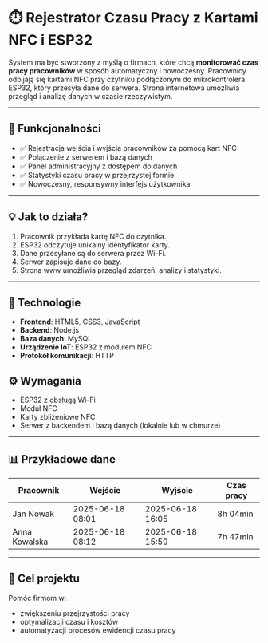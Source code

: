 # ⏱️ Rejestrator Czasu Pracy z Kartami NFC i ESP32



System ma być stworzony z myślą o firmach, które chcą **monitorować czas pracy pracowników** w sposób automatyczny i nowoczesny. 
Pracownicy odbijają się kartami NFC przy czytniku podłączonym do mikrokontrolera ESP32, który przesyła dane do serwera. 
Strona internetowa umożliwia przegląd i analizę danych w czasie rzeczywistym.

---

## 🔧 Funkcjonalności

- ✅ Rejestracja wejścia i wyjścia pracowników za pomocą kart NFC
- ✅ Połączenie z serwerem i bazą danych
- ✅ Panel administracyjny z dostępem do danych
- ✅ Statystyki czasu pracy w przejrzystej formie
- ✅ Nowoczesny, responsywny interfejs użytkownika

---

## 💡 Jak to działa?

1. Pracownik przykłada kartę NFC do czytnika.
2. ESP32 odczytuje unikalny identyfikator karty.
3. Dane przesyłane są do serwera przez Wi-Fi.
4. Serwer zapisuje dane do bazy.
5. Strona www umożliwia przegląd zdarzeń, analizy i statystyki.

---

## 🧰 Technologie

- **Frontend**: HTML5, CSS3, JavaScript
- **Backend**: Node.js 
- **Baza danych**: MySQL 
- **Urządzenie IoT**: ESP32 z modułem NFC 
- **Protokół komunikacji**: HTTP 


## ⚙️ Wymagania

- ESP32 z obsługą Wi-Fi
- Moduł NFC
- Karty zbliżeniowe NFC 
- Serwer z backendem i bazą danych (lokalnie lub w chmurze)

---

## 📊 Przykładowe dane

| Pracownik | Wejście        | Wyjście       | Czas pracy |
|-----------|----------------|----------------|------------|
| Jan Nowak | 2025-06-18 08:01 | 2025-06-18 16:05 | 8h 04min   |
| Anna Kowalska | 2025-06-18 08:12 | 2025-06-18 15:59 | 7h 47min   |

---

## 📌 Cel projektu

Pomóc firmom w:

- zwiększeniu przejrzystości pracy
- optymalizacji czasu i kosztów
- automatyzacji procesów ewidencji czasu pracy

